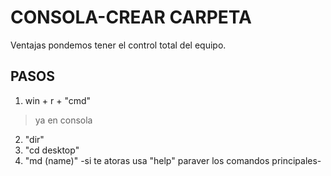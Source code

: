 # CONSOLA-CREAR CARPETA
Ventajas pondemos tener el control total del equipo.
## PASOS
1. win + r + "cmd"
> ya en consola
 
2. "dir"
3. "cd desktop"
4. "md (name)" -si te atoras usa "help" paraver los comandos principales-
